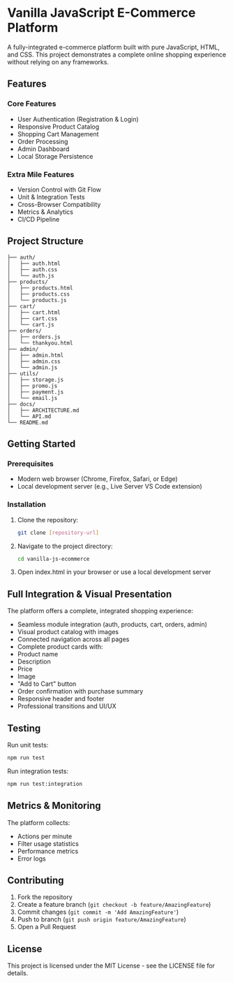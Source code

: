 # Vanilla JavaScript E-Commerce Platform

A fully-integrated e-commerce platform built with pure JavaScript, HTML, and CSS. This project demonstrates a complete online shopping experience without relying on any frameworks.

##  Features

### Core Features
-  User Authentication (Registration & Login)
-  Responsive Product Catalog
-  Shopping Cart Management
-  Order Processing
-  Admin Dashboard
-  Local Storage Persistence

### Extra Mile Features
-  Version Control with Git Flow
-  Unit & Integration Tests
-  Cross-Browser Compatibility
-  Metrics & Analytics
-  CI/CD Pipeline

##  Project Structure

```
├── auth/
│   ├── auth.html
│   ├── auth.css
│   └── auth.js
├── products/
│   ├── products.html
│   ├── products.css
│   └── products.js
├── cart/
│   ├── cart.html
│   ├── cart.css
│   └── cart.js
├── orders/
│   ├── orders.js
│   └── thankyou.html
├── admin/
│   ├── admin.html
│   ├── admin.css
│   └── admin.js
├── utils/
│   ├── storage.js
│   ├── promo.js
│   ├── payment.js
│   └── email.js
├── docs/
│   ├── ARCHITECTURE.md
│   └── API.md
└── README.md
```

##  Getting Started

### Prerequisites
- Modern web browser (Chrome, Firefox, Safari, or Edge)
- Local development server (e.g., Live Server VS Code extension)

### Installation
1. Clone the repository:
   ```bash
   git clone [repository-url]
   ```
2. Navigate to the project directory:
   ```bash
   cd vanilla-js-ecommerce
   ```
3. Open index.html in your browser or use a local development server

##  Full Integration & Visual Presentation

The platform offers a complete, integrated shopping experience:

-  Seamless module integration (auth, products, cart, orders, admin)
-  Visual product catalog with images
-  Connected navigation across all pages
-  Complete product cards with:
  - Product name
  - Description
  - Price
  - Image
  - "Add to Cart" button
-  Order confirmation with purchase summary
-  Responsive header and footer
-  Professional transitions and UI/UX

##  Testing

Run unit tests:
```bash
npm run test
```

Run integration tests:
```bash
npm run test:integration
```

##  Metrics & Monitoring

The platform collects:
- Actions per minute
- Filter usage statistics
- Performance metrics
- Error logs

##  Contributing

1. Fork the repository
2. Create a feature branch (`git checkout -b feature/AmazingFeature`)
3. Commit changes (`git commit -m 'Add AmazingFeature'`)
4. Push to branch (`git push origin feature/AmazingFeature`)
5. Open a Pull Request

##  License

This project is licensed under the MIT License - see the LICENSE file for details. 